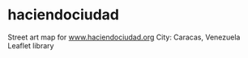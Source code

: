 # haciendociudad
Street art map for www.haciendociudad.org
City: Caracas, Venezuela
Leaflet library 
